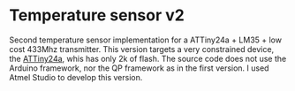 # Temperature sensor v2
Second temperature sensor implementation for a ATTiny24a + LM35 + low cost 433Mhz transmitter.
This version targets a very constrained device, the [ATTiny24a](http://www.microchip.com/wwwproducts/en/ATtiny24A), whis has only 2k of flash.
The source code does not use the Arduino framework, nor the QP framework as in the first version.
I used Atmel Studio to develop this version.
